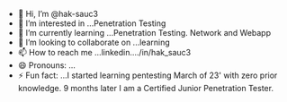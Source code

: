 - 👋 Hi, I’m @hak-sauc3
- 👀 I’m interested in ...Penetration Testing
- 🌱 I’m currently learning ...Penetration Testing. Network and Webapp
- 💞️ I’m looking to collaborate on ...learning
- 📫 How to reach me ...linkedin..../in/hak_sauc3
- 😄 Pronouns: ...
- ⚡ Fun fact: ...I started learning pentesting March of 23' with zero prior knowledge. 9 months later I am a Certified Junior Penetration Tester.

<!---
hak-sauc3/hak-sauc3 is a ✨ special ✨ repository because its `README.md` (this file) appears on your GitHub profile.
You can click the Preview link to take a look at your changes.
--->
